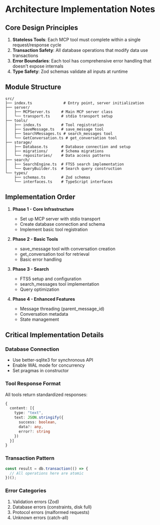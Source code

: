 # Architecture Implementation Notes

## Core Design Principles

1. **Stateless Tools**: Each MCP tool must complete within a single request/response cycle
2. **Transaction Safety**: All database operations that modify data use transactions
3. **Error Boundaries**: Each tool has comprehensive error handling that doesn't expose internals
4. **Type Safety**: Zod schemas validate all inputs at runtime

## Module Structure

```
src/
├── index.ts              # Entry point, server initialization
├── server/
│   ├── MCPServer.ts     # Main MCP server class
│   └── transport.ts     # stdio transport setup
├── tools/
│   ├── index.ts         # Tool registration
│   ├── SaveMessage.ts   # save_message tool
│   ├── SearchMessages.ts # search_messages tool
│   └── GetConversation.ts # get_conversation tool
├── storage/
│   ├── Database.ts      # Database connection and setup
│   ├── migrations/      # Schema migrations
│   └── repositories/    # Data access patterns
├── search/
│   ├── SearchEngine.ts  # FTS5 search implementation
│   └── QueryBuilder.ts  # Search query construction
└── types/
    ├── schemas.ts       # Zod schemas
    └── interfaces.ts    # TypeScript interfaces
```

## Implementation Order

1. **Phase 1 - Core Infrastructure**
   - Set up MCP server with stdio transport
   - Create database connection and schema
   - Implement basic tool registration

2. **Phase 2 - Basic Tools**
   - save_message tool with conversation creation
   - get_conversation tool for retrieval
   - Basic error handling

3. **Phase 3 - Search**
   - FTS5 setup and configuration
   - search_messages tool implementation
   - Query optimization

4. **Phase 4 - Enhanced Features**
   - Message threading (parent_message_id)
   - Conversation metadata
   - State management

## Critical Implementation Details

### Database Connection
- Use better-sqlite3 for synchronous API
- Enable WAL mode for concurrency
- Set pragmas in constructor

### Tool Response Format
All tools return standardized responses:
```typescript
{
  content: [{
    type: "text",
    text: JSON.stringify({
      success: boolean,
      data?: any,
      error?: string
    })
  }]
}
```

### Transaction Pattern
```typescript
const result = db.transaction(() => {
  // All operations here are atomic
})();
```

### Error Categories
1. Validation errors (Zod)
2. Database errors (constraints, disk full)
3. Protocol errors (malformed requests)
4. Unknown errors (catch-all)